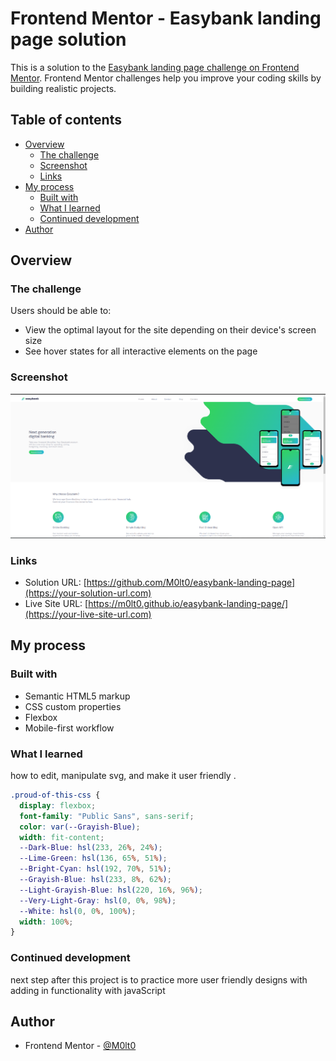 # Frontend Mentor - Easybank landing page solution

This is a solution to the [Easybank landing page challenge on Frontend Mentor](https://www.frontendmentor.io/challenges/easybank-landing-page-WaUhkoDN). Frontend Mentor challenges help you improve your coding skills by building realistic projects.

## Table of contents

- [Overview](#overview)
  - [The challenge](#the-challenge)
  - [Screenshot](#screenshot)
  - [Links](#links)
- [My process](#my-process)
  - [Built with](#built-with)
  - [What I learned](#what-i-learned)
  - [Continued development](#continued-development)
- [Author](#author)

## Overview

### The challenge

Users should be able to:

- View the optimal layout for the site depending on their device's screen size
- See hover states for all interactive elements on the page

### Screenshot

![-screenshot](/images/Screenshot%20.png)

### Links

- Solution URL: [https://github.com/M0lt0/easybank-landing-page](https://your-solution-url.com)
- Live Site URL: [https://m0lt0.github.io/easybank-landing-page/](https://your-live-site-url.com)

## My process

### Built with

- Semantic HTML5 markup
- CSS custom properties
- Flexbox
- Mobile-first workflow

### What I learned

how to edit, manipulate svg, and make it user friendly .

```css
.proud-of-this-css {
  display: flexbox;
  font-family: "Public Sans", sans-serif;
  color: var(--Grayish-Blue);
  width: fit-content;
  --Dark-Blue: hsl(233, 26%, 24%);
  --Lime-Green: hsl(136, 65%, 51%);
  --Bright-Cyan: hsl(192, 70%, 51%);
  --Grayish-Blue: hsl(233, 8%, 62%);
  --Light-Grayish-Blue: hsl(220, 16%, 96%);
  --Very-Light-Gray: hsl(0, 0%, 98%);
  --White: hsl(0, 0%, 100%);
  width: 100%;
}
```

### Continued development

next step after this project is to practice more user friendly designs with adding in functionality with javaScript

## Author

- Frontend Mentor - [@M0lt0](https://www.frontendmentor.io/profile/M0lt0)
